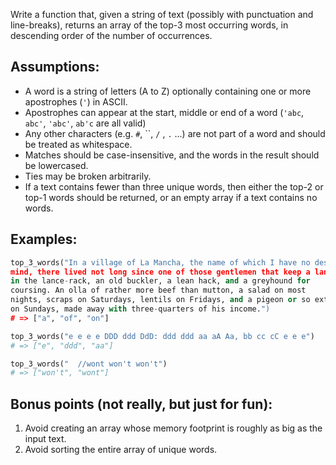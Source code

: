 Write a function that, given a string of text (possibly with punctuation and line-breaks),
returns an array of the top-3 most occurring words, in descending order of the number of occurrences.


Assumptions:
------------


* A word is a string of letters (A to Z) optionally containing one or more apostrophes (`'`) in ASCII.
* Apostrophes can appear at the start, middle or end of a word (`'abc`, `abc'`, `'abc'`, `ab'c` are all valid)
* Any other characters (e.g. `#`, ``, `/` , `.` ...) are not part of a word and should be treated as whitespace.
* Matches should be case-insensitive, and the words in the result should be lowercased.
* Ties may be broken arbitrarily.
* If a text contains fewer than three unique words, then either the top-2 or top-1 words should be returned, or an empty array if a text contains no words.


Examples:
---------



```Python
top_3_words("In a village of La Mancha, the name of which I have no desire to call to
mind, there lived not long since one of those gentlemen that keep a lance
in the lance-rack, an old buckler, a lean hack, and a greyhound for
coursing. An olla of rather more beef than mutton, a salad on most
nights, scraps on Saturdays, lentils on Fridays, and a pigeon or so extra
on Sundays, made away with three-quarters of his income.")
# => ["a", "of", "on"]

top_3_words("e e e e DDD ddd DdD: ddd ddd aa aA Aa, bb cc cC e e e")
# => ["e", "ddd", "aa"]

top_3_words("  //wont won't won't")
# => ["won't", "wont"]

```

Bonus points (not really, but just for fun):
--------------------------------------------


1. Avoid creating an array whose memory footprint is roughly as big as the input text.
2. Avoid sorting the entire array of unique words.


